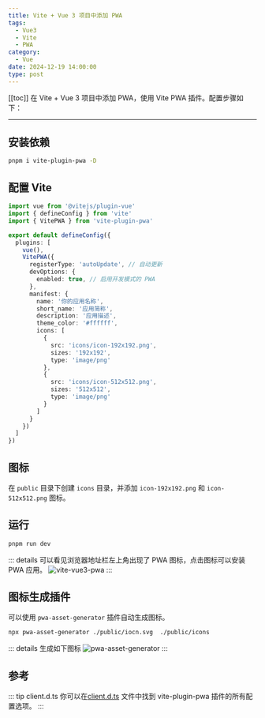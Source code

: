 ```yaml
---
title: Vite + Vue 3 项目中添加 PWA
tags:
  - Vue3
  - Vite
  - PWA
category:
  - Vue
date: 2024-12-19 14:00:00
type: post
---
```

[[toc]]
在 Vite + Vue 3 项目中添加 PWA，使用 Vite PWA 插件。配置步骤如下：

---
## 安装依赖

```bash
pnpm i vite-plugin-pwa -D
```

## 配置 Vite
```ts
import vue from '@vitejs/plugin-vue'
import { defineConfig } from 'vite'
import { VitePWA } from 'vite-plugin-pwa'

export default defineConfig({
  plugins: [
    vue(),
    VitePWA({
      registerType: 'autoUpdate', // 自动更新
      devOptions: {
        enabled: true, // 启用开发模式的 PWA
      },
      manifest: {
        name: '你的应用名称',
        short_name: '应用简称',
        description: '应用描述',
        theme_color: '#ffffff',
        icons: [
          {
            src: 'icons/icon-192x192.png',
            sizes: '192x192',
            type: 'image/png'
          },
          {
            src: 'icons/icon-512x512.png',
            sizes: '512x512',
            type: 'image/png'
          }
        ]
      }
    })
  ]
})
```

## 图标
在 `public` 目录下创建 `icons` 目录，并添加 `icon-192x192.png` 和 `icon-512x512.png` 图标。

## 运行
```bash
pnpm run dev
```

::: details 可以看见浏览器地址栏左上角出现了 PWA 图标，点击图标可以安装 PWA 应用。
![vite-vue3-pwa](/posts/pwa.png)
:::

## 图标生成插件
可以使用 `pwa-asset-generator` 插件自动生成图标。

```bash
npx pwa-asset-generator ./public/iocn.svg  ./public/icons
```

::: details 生成如下图标
![pwa-asset-generator](/posts/pwa-asset-generator.png)
:::

## 参考
::: tip client.d.ts
你可以在[client.d.ts](https://github.com/vite-pwa/vite-plugin-pwa/blob/main/src/types.ts) 文件中找到 vite-plugin-pwa 插件的所有配置选项。
:::
